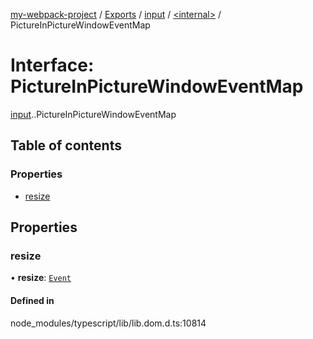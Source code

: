 [my-webpack-project](../README.md) / [Exports](../modules.md) / [input](../modules/input.md) / [<internal\>](../modules/input._internal_.md) / PictureInPictureWindowEventMap

# Interface: PictureInPictureWindowEventMap

[input](../modules/input.md).[<internal>](../modules/input._internal_.md).PictureInPictureWindowEventMap

## Table of contents

### Properties

- [resize](input._internal_.PictureInPictureWindowEventMap.md#resize)

## Properties

### resize

• **resize**: [`Event`](../modules/input._internal_.md#event)

#### Defined in

node_modules/typescript/lib/lib.dom.d.ts:10814
